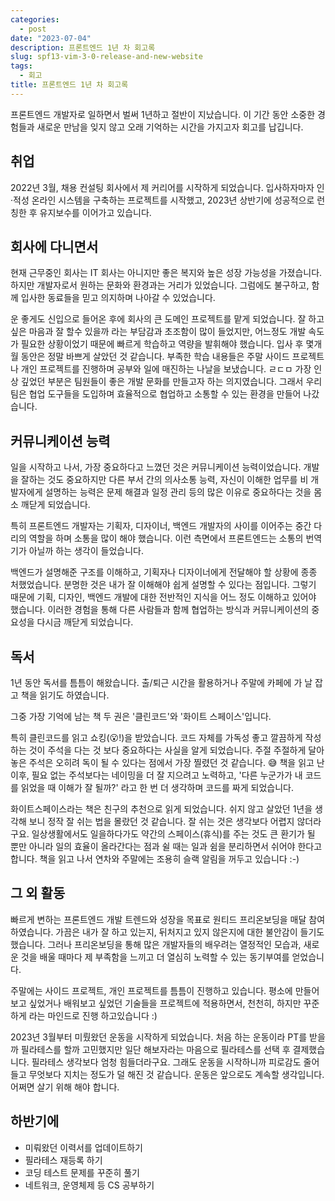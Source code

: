```yaml
---
categories:
  - post
date: "2023-07-04"
description: 프론트엔드 1년 차 회고록
slug: spf13-vim-3-0-release-and-new-website
tags:
  - 회고
title: 프론트엔드 1년 차 회고록
---
```


프론트엔드 개발자로 일하면서 벌써 1년하고 절반이 지났습니다. 이 기간 동안 소중한 경험들과 새로운 만남을 잊지 않고 오래 기억하는 시간을 가지고자 회고를 납깁니다.

## 취업

2022년 3월, 채용 컨설팅 회사에서 제 커리어를 시작하게 되었습니다. 입사하자마자 인·적성 온라인 시스템을 구축하는 프로젝트를 시작했고, 2023년 상반기에 성공적으로 런칭한 후 유지보수를 이어가고 있습니다.

## 회사에 다니면서

현재 근무중인 회사는 IT 회사는 아니지만 좋은 복지와 높은 성장 가능성을 가졌습니다. 하지만 개발자로서 원하는 문화와 환경과는 거리가 있었습니다. 그럼에도 불구하고, 함께 입사한 동료들을 믿고 의지하며 나아갈 수 있었습니다.

운 좋게도 신입으로 들어온 후에 회사의 큰 도메인 프로젝트를 맡게 되었습니다. 잘 하고 싶은 마음과 잘 할수 있을까 라는 부담감과 초조함이 많이 들었지만, 어느정도 개발 속도가 필요한 상황이었기 때문에 빠르게 학습하고 역량을 발휘해야 했습니다. 입사 후 몇개월 동안은 정말 바쁘게 살았던 것 같습니다. 부족한 학습 내용들은 주말 사이드 프로젝트나 개인 프로젝트를 진행하며 공부와 일에 매진하는 나날을 보냈습니다.
ㄹㄷㅁ
가장 인상 깊었던 부분은 팀원들이 좋은 개발 문화를 만들고자 하는 의지였습니다. 그래서 우리 팀은 협업 도구들을 도입하며 효율적으로 협업하고 소통할 수 있는 환경을 만들어 나갔습니다.

## 커뮤니케이션 능력

일을 시작하고 나서, 가장 중요하다고 느꼈던 것은 커뮤니케이션 능력이었습니다. 개발을 잘하는 것도 중요하지만 다른 부서 간의 의사소통 능력, 자신이 이해한 업무를 비 개발자에게 설명하는 능력은 문제 해결과 일정 관리 등의 많은 이유로 중요하다는 것을 몸소 깨닫게 되었습니다.

특히 프론트엔드 개발자는 기획자, 디자이너, 백엔드 개발자의 사이를 이어주는 중간 다리의 역할을 하며 소통을 많이 해야 했습니다. 이런 측면에서 프론트엔드는 소통의 번역기가 아닐까 하는 생각이 들었습니다.

백엔드가 설명해준 구조를 이해하고, 기획자나 디자이너에게 전달해야 할 상황에 종종 처했었습니다. 분명한 것은
내가 잘 이해해야 쉽게 설명할 수 있다는 점입니다. 그렇기 때문에 기획, 디자인, 백엔드 개발에 대한 전반적인 지식을 어느 정도 이해하고 있어야 했습니다. 이러한 경험을 통해 다른 사람들과 함께 협업하는 방식과 커뮤니케이션의 중요성을 다시금 깨닫게 되었습니다.

## 독서

1년 동안 독서를 틈틈이 해왔습니다. 출/퇴근 시간을 활용하거나 주말에 카페에 가 날 잡고 책을 읽기도 하였습니다.

그중 가장 기억에 남는 책 두 권은 '클린코드'와 '화이트 스페이스'입니다.

특히 클린코드를 읽고 쇼킹(😮!)을 받았습니다. 코드 자체를 가독성 좋고 깔끔하게 작성하는 것이 주석을 다는 것 보다 중요하다는 사실을 알게 되었습니다. 주절 주절하게 달아놓은 주석은 오히려 독이 될 수 있다는 점에서 가장 찔렸던 것 같습니다. 😅
책을 읽고 난 이후, 필요 없는 주석보다는 네이밍을 더 잘 지으려고 노력하고, '다른 누군가가 내 코드를 읽었을 때 이해가 잘 될까?' 라고 한 번 더 생각하며 코드를 짜게 되었습니다.

화이트스페이스라는 책은 친구의 추천으로 읽게 되었습니다. 쉬지 않고 살았던 1년을 생각해 보니 정작 잘 쉬는 법을 몰랐던 것 같습니다. 잘 쉬는 것은 생각보다 어렵지 않더라구요. 일상생활에서도 일을하다가도 약간의 스페이스(휴식)를 주는 것도 큰 환기가 될 뿐만 아니라 일의 효율이 올라간다는 점과 쉴 때는 일과 쉼을 분리하면서 쉬어야 한다고 합니다. 책을 읽고 나서 연차와 주말에는 조용히 슬랙 알림을 꺼두고 있습니다 :-)

## 그 외 활동

빠르게 변하는 프론트엔드 개발 트렌드와 성장을 목표로 원티드 프리온보딩을 매달 참여하였습니다.
가끔은 내가 잘 하고 있는지, 뒤처지고 있지 않은지에 대한 불안감이 들기도 했습니다. 그러나 프리온보딩을 통해 많은 개발자들의 배우려는 열정적인 모습과, 새로운 것을 배울 때마다 제 부족함을 느끼고 더 열심히 노력할 수 있는 동기부여를 얻었습니다.

주말에는 사이드 프로젝트, 개인 프로젝트를 틈틈이 진행하고 있습니다. 평소에 만들어 보고 싶었거나 배워보고 싶었던 기술들을 프로젝트에 적용하면서, 천천히, 하지만 꾸준하게 라는 마인드로 진행 하고있습니다 :)

2023년 3월부터 미뤘왔던 운동을 시작하게 되었습니다. 처음 하는 운동이라 PT를 받을까 필라테스를 할까 고민했지만 일단 해보자라는 마음으로 필라테스를 선택 후 결제했습니다. 필라테스 생각보다 엄청 힘들더라구요. 그래도 운동을 시작하니까 피로감도 줄어들고 무엇보다 지치는 정도가 덜 해진 것 같습니다. 운동은 앞으로도 계속할 생각입니다. 어쩌면 살기 위해 해야 합니다.

## 하반기에

- 미뤄왔던 이력서를 업데이트하기
- 필라테스 재등록 하기
- 코딩 테스트 문제를 꾸준히 풀기
- 네트워크, 운영체제 등 CS 공부하기
